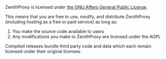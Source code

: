 ZenithProxy is licensed under [the GNU Affero General Public License](https://www.gnu.org/licenses/agpl-3.0.en.html).

This means that you are free to use, modify, and distribute ZenithProxy (including hosting as a free or paid service) as long as:
1. You make the source code available to users
2. Any modifications you make to ZenithProxy are licensed under the AGPL

Compiled releases bundle third party code and data which each remain licensed under their original licenses.
